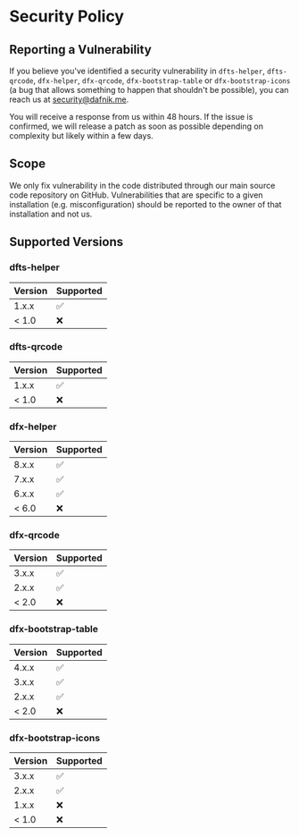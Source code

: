 # Security Policy

## Reporting a Vulnerability

If you believe you've identified a security vulnerability in `dfts-helper`, `dfts-qrcode`, `dfx-helper`, `dfx-qrcode`, `dfx-bootstrap-table` or `dfx-bootstrap-icons` (a bug that allows something to happen that shouldn't be possible), you can reach us at <security@dafnik.me>.

You will receive a response from us within 48 hours. If the issue is confirmed, we will release a patch as soon as possible depending on complexity but likely within a few days.

## Scope

We only fix vulnerability in the code distributed through our main source code repository on GitHub. Vulnerabilities that are specific to a given installation (e.g. misconfiguration) should be reported to the owner of that installation and not us.

## Supported Versions

### dfts-helper

| Version | Supported          |
| ------- | ------------------ |
| 1.x.x   | :white_check_mark: |
| < 1.0   | :x:                |

### dfts-qrcode

| Version | Supported          |
| ------- | ------------------ |
| 1.x.x   | :white_check_mark: |
| < 1.0   | :x:                |

### dfx-helper

| Version | Supported          |
| ------- | ------------------ |
| 8.x.x   | :white_check_mark: |
| 7.x.x   | :white_check_mark: |
| 6.x.x   | :white_check_mark: |
| < 6.0   | :x:                |

### dfx-qrcode

| Version | Supported          |
| ------- | ------------------ |
| 3.x.x   | :white_check_mark: |
| 2.x.x   | :white_check_mark: |
| < 2.0   | :x:                |

### dfx-bootstrap-table

| Version | Supported          |
| ------- | ------------------ |
| 4.x.x   | :white_check_mark: |
| 3.x.x   | :white_check_mark: |
| 2.x.x   | :white_check_mark: |
| < 2.0   | :x:                |

### dfx-bootstrap-icons

| Version | Supported          |
| ------- | ------------------ |
| 3.x.x   | :white_check_mark: |
| 2.x.x   | :white_check_mark: |
| 1.x.x   | :x:                |
| < 1.0   | :x:                |
